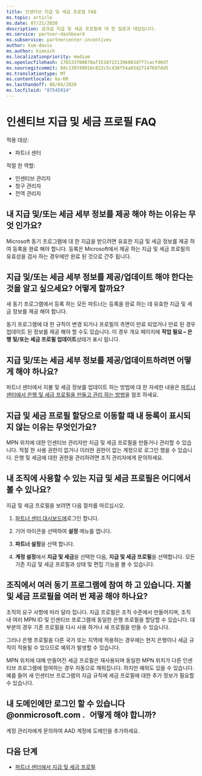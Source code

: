 ```yaml
---
title: 인센티브 지급 및 세금 프로필 FAQ
ms.topic: article
ms.date: 07/21/2020
description: 성과급 지급 및 세금 프로필에 대 한 질문과 대답입니다.
ms.service: partner-dashboard
ms.subservice: partnercenter-incentives
author: kim-davis
ms.author: kimnich
ms.localizationpriority: medium
ms.openlocfilehash: 176533700870af15107221396803d7f7cacfd0d7
ms.sourcegitcommit: 8dc139749916c822c5c438f54a03d2f147697dd5
ms.translationtype: MT
ms.contentlocale: ko-KR
ms.lasthandoff: 08/04/2020
ms.locfileid: "87545914"
---
```

# <a name="incentives-payout-and-tax-profile-faqs"></a>인센티브 지급 및 세금 프로필 FAQ

적용 대상:

- 파트너 센터

적절 한 역할:

- 인센티브 관리자
- 청구 관리자
- 전역 관리자

## <a name="why-do-i-need-to-provide-my-payout-andor-tax-details"></a>내 지급 및/또는 세금 세부 정보를 제공 해야 하는 이유는 무엇 인가요?

Microsoft 동기 프로그램에 대 한 지급을 받으려면 유효한 지급 및 세금 정보를 제공 하 여 등록을 완료 해야 합니다. 등록은 Microsoft에서 제공 하는 지급 및 세금 프로필의 유효성을 검사 하는 경우에만 완료 된 것으로 간주 됩니다.

## <a name="how-do-i-know-that-i-need-to-provideupdate-my-payout-andor-tax-details"></a>지급 및/또는 세금 세부 정보를 제공/업데이트 해야 한다는 것을 알고 싶으세요? 어떻게 할까요?

새 동기 프로그램에서 등록 하는 모든 파트너는 등록을 완료 하는 데 유효한 지급 및 세금 정보를 제공 해야 합니다.

동기 프로그램에 대 한 규칙이 변경 되거나 프로필의 측면이 만료 되었거나 만료 된 경우 업데이트 된 정보를 제공 해야 할 수도 있습니다. 이 경우 개요 페이지에 **작업 필요 – 은행 및/또는 세금 프로필 업데이트**상태가 표시 됩니다.

## <a name="how-do-i-provide-update-my-payout-and-or-tax-details"></a>지급 및/또는 세금 세부 정보를 제공/업데이트하려면 어떻게 해야 하나요?

파트너 센터에서 지불 및 세금 정보를 업데이트 하는 방법에 대 한 자세한 내용은 [파트너 센터에서 은행 및 세금 프로필을 만들고 관리 하는 방법](https://support.microsoft.com/help/4524534/how-to-create-and-manage-bank-and-tax-profiles-in-partner-center)을 참조 하세요.

## <a name="why-dont-i-see-my-enrollments-when-i-go-to-assign-my-payout-and-tax-profile"></a>지급 및 세금 프로필 할당으로 이동할 때 내 등록이 표시되지 않는 이유는 무엇인가요?

MPN 위치에 대한 인센티브 관리자만 지급 및 세금 프로필을 만들거나 관리할 수 있습니다. 적절 한 사용 권한이 없거나 이러한 권한이 없는 계정으로 로그인 했을 수 있습니다. 은행 및 세금에 대한 권한을 관리하려면 조직 관리자에게 문의하세요.

## <a name="where-can-i-see-the-payout-and-tax-profiles-for-my-organization-that-i-can-use"></a>내 조직에 사용할 수 있는 지급 및 세금 프로필은 어디에서 볼 수 있나요?

지급 및 세금 프로필을 보려면 다음 절차를 따르십시오.

1. [파트너 센터 대시보드에](https://partner.microsoft.com/dashboard)로그인 합니다.

2. 기어 아이콘을 선택하여 **설정** 메뉴를 엽니다.

3. **파트너 설정**을 선택 합니다.

4. **계정 설정**에서 **지급 및 세금**을 선택한 다음, **지급 및 세금 프로필**을 선택합니다. 모든 기존 지급 및 세금 프로필과 상태 및 편집 기능을 볼 수 있습니다.

## <a name="my-organization-is-participating-in-multiple-incentive-programs-do-i-need-to-provide-my-payment-and-tax-profile-multiple-times"></a>조직에서 여러 동기 프로그램에 참여 하 고 있습니다. 지불 및 세금 프로필을 여러 번 제공 해야 하나요?

조직의 요구 사항에 따라 달라 집니다. 지급 프로필은 조직 수준에서 만들어지며, 조직 내 여러 MPN ID 및 인센티브 프로그램에 동일한 은행 프로필을 할당할 수 있습니다. 대부분의 경우 기존 프로필을 다시 사용 하거나 새 프로필을 만들 수 있습니다.

그러나 은행 프로필을 다른 국가 또는 지역에 적용하는 경우에는 현지 은행이나 세금 규칙이 적용될 수 있으므로 예외가 발생할 수 있습니다.

MPN 위치에 대해 만들어진 세금 프로필은 재사용되며 동일한 MPN 위치가 다른 인센티브 프로그램에 참여하는 경우 자동으로 채워집니다. 하지만 예외도 있을 수 있습니다. 예를 들어 새 인센티브 프로그램의 지급 규칙에 세금 프로필에 대한 추가 정보가 필요할 수 있습니다.  

## <a name="im-only-able-to-sign-in-with-my-onmicrosoftcom-domain-what-should-i-do"></a>내 도메인에만 로그인 할 수 있습니다 @onmicrosoft.com .   어떻게 해야 합니까?

계정 관리자에게 문의하여 AAD 계정에 도메인을 추가하세요.

## <a name="next-steps"></a>다음 단계

- [파트너 센터에서 지급 및 세금 프로필](incentives-create-and-manage-your-payout-and-tax-profiles.md)